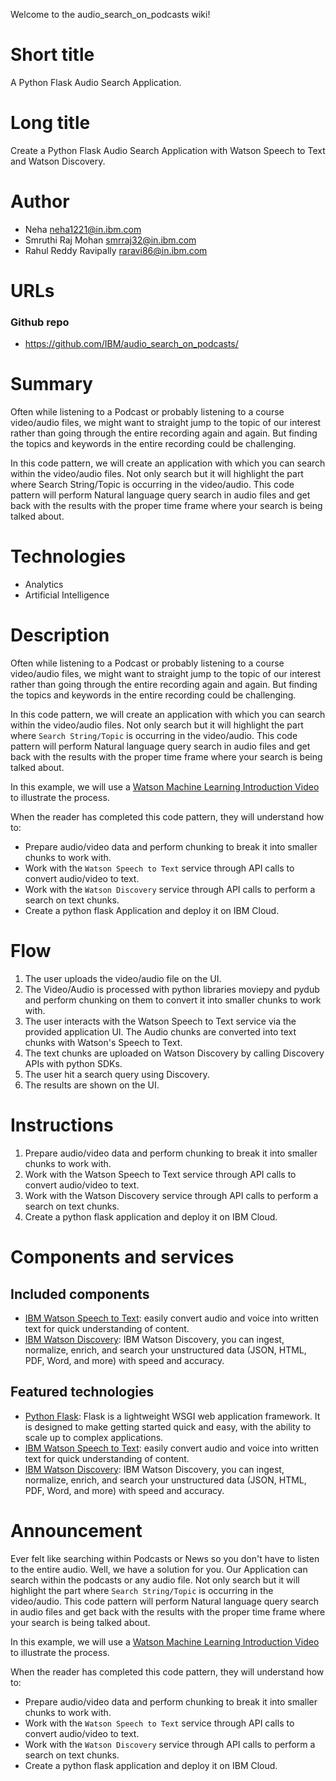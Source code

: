 Welcome to the audio_search_on_podcasts wiki!
# Short title
A Python Flask Audio Search Application.


# Long title

Create a Python Flask Audio Search Application with Watson Speech to Text and Watson Discovery.

# Author
* Neha <neha1221@in.ibm.com>
* Smruthi Raj Mohan <smrraj32@in.ibm.com>
* Rahul Reddy Ravipally <raravi86@in.ibm.com>

# URLs


### Github repo

* https://github.com/IBM/audio_search_on_podcasts/


# Summary
Often while listening to a Podcast or probably listening to a course video/audio files, we might want to straight jump to the topic of our interest rather than going through the entire recording again and again. But finding the topics and keywords in the entire recording could be challenging.

In this code pattern, we will create an application with which you can search within the video/audio files. Not only search but it will highlight the part where Search String/Topic is occurring in the video/audio. This code pattern will perform Natural language query search in audio files and get back with the results with the proper time frame where your search is being talked about.

# Technologies

* Analytics
* Artificial Intelligence

# Description
Often while listening to a Podcast or probably listening to a course video/audio files, we might want to straight jump to the topic of our interest rather than going through the entire recording again and again. But finding the topics and keywords in the entire recording could be challenging. 

In this code pattern, we will create an application with which you can search within the video/audio files. Not only search but it will highlight the part where `Search String/Topic` is occurring in the video/audio. This code pattern will perform  Natural language query search in audio files and get back with the results with the proper time frame where your search is being talked about.  

In this example, we will use a [Watson Machine Learning Introduction Video](https://github.com/IBM/audio_search_on_podcasts/blob/master/video/watson_studio_tutorial_part1.mp4) to illustrate the process.

When the reader has completed this code pattern, they will understand how to:

* Prepare audio/video data and perform chunking to break it into smaller chunks to work with.
* Work with the `Watson Speech to Text` service through API calls to convert audio/video to text.
* Work with the `Watson Discovery` service through API calls to perform a search on text chunks.
* Create a python flask Application and deploy it on IBM Cloud.


# Flow

1. The user uploads the video/audio file on the UI.
2. The Video/Audio is processed with python libraries moviepy and pydub and perform chunking on them to convert it into smaller chunks to work with.
3. The user interacts with the Watson Speech to Text service via the provided application UI. The Audio chunks are converted into text chunks with Watson's Speech to Text.
4. The text chunks are uploaded on Watson Discovery by calling Discovery APIs with python SDKs.
5. The user hit a search query using Discovery.
6. The results are shown on the UI.


# Instructions

1. Prepare audio/video data and perform chunking to break it into smaller chunks to work with.
2. Work with the Watson Speech to Text service through API calls to convert audio/video to text.
3. Work with the Watson Discovery service through API calls to perform a search on text chunks.
4. Create a python flask application and deploy it on IBM Cloud.

# Components and services

## Included components

* [IBM Watson Speech to Text](https://www.ibm.com/watson/services/speech-to-text): easily convert audio and voice into written text for quick understanding of content.
* [IBM Watson Discovery](https://developer.ibm.com/articles/introduction-watson-discovery/):  IBM Watson Discovery, you can ingest, normalize, enrich, and search your unstructured data (JSON, HTML, PDF, Word, and more) with speed and accuracy.

## Featured technologies

* [Python Flask](https://flask.palletsprojects.com/en/1.1.x/): Flask is a lightweight WSGI web application framework. It is designed to make getting started quick and easy, with the ability to scale up to complex applications.
* [IBM Watson Speech to Text](https://www.ibm.com/watson/services/speech-to-text): easily convert audio and voice into written text for quick understanding of content.
* [IBM Watson Discovery](https://developer.ibm.com/articles/introduction-watson-discovery/):  IBM Watson Discovery, you can ingest, normalize, enrich, and search your unstructured data (JSON, HTML, PDF, Word, and more) with speed and accuracy.

# Announcement
Ever felt like searching within Podcasts or News so you don't have to listen to the entire audio. Well, we have a solution for you. Our Application can search within the podcasts or any audio file. Not only search but it will highlight the part where `Search String/Topic` is occurring in the video/audio. This code pattern will perform  Natural language query search in audio files and get back with the results with the proper time frame where your search is being talked about.  

In this example, we will use a [Watson Machine Learning Introduction Video](https://github.com/IBM/audio_search_on_podcasts/blob/master/video/watson_studio_tutorial_part1.mp4) to illustrate the process.

When the reader has completed this code pattern, they will understand how to:

* Prepare audio/video data and perform chunking to break it into smaller chunks to work with.
* Work with the `Watson Speech to Text` service through API calls to convert audio/video to text.
* Work with the `Watson Discovery` service through API calls to perform a search on text chunks.
* Create a python flask application and deploy it on IBM Cloud.
